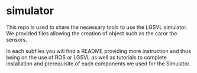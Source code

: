# simulator
This repo is used to share the necessary tools to use the LGSVL simulator. We provided files allowing the creation of object such as the caror the sensors.

In each subfiles you will find a README providing more instruction and thus being on the use of ROS or LGSVL as well as tutorials to complete installation and prerequisite of each components we used for the Simulator.

